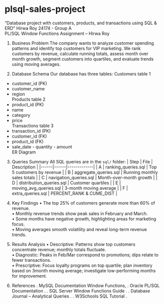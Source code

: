 # plsql-sales-project
“Database project with customers, products, and transactions using SQL &amp; ERD”
Hirwa Roy 24174 - Group A         
PL/SQL Window Functions Assignment – Hirwa Roy

1. Business Problem
The company wants to analyze customer spending patterns and identify top customers for VIP marketing. 
We rank customers by revenue, calculate running totals, assess month over month growth, segment customers into quartiles, and evaluate trends using moving averages.

2. Database Schema
Our database has three tables:
Customers table 1	
- customer_id (PK)  
- customer_name  
- region  
Products table 2
- product_id (PK)  
- name  
- category  
- price  
Transactions table 3
- transaction_id (PK)  
- customer_id (FK)  
- product_id (FK)  
- sale_date  - quantity  - amount  
ER Diagram
 
 3. Queries Summary
All SQL queries are in the `sql/` folder:
| Step | File | Description |
|------|------|-------------|
| A | ranking_queries.sql | Top 5 customers by revenue | 
| B | aggregate_queries.sql | Running monthly sales totals | 
| C | navigation_queries.sql | Month-over-month growth | 
| D | distribution_queries.sql | Customer quartiles | 
| E | moving_avg_queries.sql | 3-month moving average | 
| F | extra_queries.sql | PERCENT_RANK & CUME_DIST |

4. Key Findings
•	The top 25% of customers generate more than 60% of revenue.  
•	Monthly revenue trends show peak sales in February and March.  
•	Some months have negative growth, highlighting areas for marketing focus.  
•	Moving averages smooth volatility and reveal long-term revenue trends.

5. Results Analysis
•	Descriptive: Patterns show top customers concentrate revenue; monthly totals fluctuate.  
•	Diagnostic: Peaks in Feb/Mar correspond to promotions; dips relate to fewer transactions.  
•	Prescriptive:  Focus loyalty programs on top quartile; plan inventory based on 3month moving average; investigate low-performing months for improvement.

 6. References
.	MySQL Documentation  Window Functions, 
.	Oracle PL/SQL Documentation  .
.	SQL Server Window Functions Guide  .
.	Database Journal – Analytical Queries  .
.	W3Schools SQL Tutorial  .

